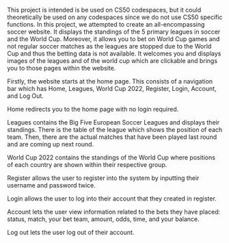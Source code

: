 This project is intended is be used on CS50 codespaces, but it could theoretically be used on any codespaces since we do not use CS50 specific functions. In this
project, we attempted to create an all-encompassing soccer website. It displays the standings of the 5 primary leagues in soccer and the World Cup. Moreover, it allows 
you to bet on World Cup games and not regular soccer matches as the leagues are stopped due to the World Cup and thus the betting data is not available. It welcomes you and displays images of the leagues and of the world cup which are clickable and brings you to those pages within the website.

Firstly, the website starts at the home page. This consists of a navigation bar which has Home, Leagues, World Cup 2022, Register, Login, Account, and Log Out.

Home redirects you to the home page with no login required.

Leagues contains the Big Five European Soccer Leagues and displays their standings. There is the table of the league which shows the position of each team. Then, there are the actual matches that have been played last round and are coming up next round. 

World Cup 2022 contains the standings of the World Cup where positions of each country are shown within their respective group.

Register allows the user to register into the system by inputting their username and password twice.

Login allows the user to log into their account that they created in register. 

Account lets the user view information related to the bets they have placed: status, match, your bet team, amount, odds, time, and your balance. 

Log out lets the user log out of their account.
